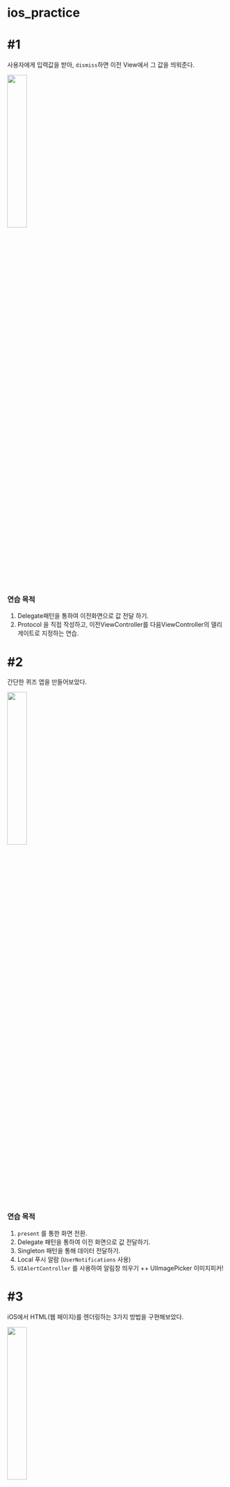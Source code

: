 # ios_practice


# #1

사용자에게 입력값을 받아, `dismiss`하면 이전 View에서 그 값을 띄워준다.

<img width = "30%" src = "https://user-images.githubusercontent.com/46234386/132442079-92f33cf2-0e0e-4c81-94d7-ec8719525d4a.gif"/>


### 연습 목적

1. Delegate패턴을 통하여 이전화면으로 값 전달 하기.
2. Protocol 을 직접 작성하고, 이전ViewController를 다음ViewController의 델리게이트로 지정하는 연습.



# #2

간단한 퀴즈 앱을 만들어보았다.

<img width="30%" src="https://user-images.githubusercontent.com/46234386/132441394-07f02f22-c518-4d38-b862-eef8a33326bb.gif"/>


### 연습 목적

1. `present` 를 통한 화면 전환.
2. Delegate 패턴을 통하여 이전 화면으로 값 전달하기.
3. Singleton 패턴을 통해 데이터 전달하기.
4. Local 푸시 알람 (`UserNotifications`  사용)
5. `UIAlertController` 를 사용하여 알림창 띄우기
 ++ UIImagePicker 이미지피커!
 
 
 
 # #3
 
 iOS에서 HTML(웹 페이지)를 렌더링하는 3가지 방법을 구현해보았다.
 
 <img width="30%" src = "https://user-images.githubusercontent.com/46234386/132443727-19571878-d279-47b5-a122-46dabd7ce4e7.gif"/>
 
 
 ### 연습 목적
 1. String으로 된 URL주소를 통해 URLRequest요청하기.
 2. ULR을 통해 Safari앱을 호출하여 페이지 열기.
 3. WKWebView 사용해서 페이지 열기.
 4. SFSafariViewController 사용해서 페이지 열기.

웹 뷰는 자주 사용할일이 없을것 같아 글로 정리했다. -> https://infinitt.tistory.com/377








